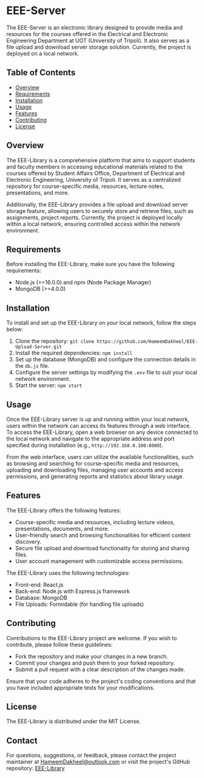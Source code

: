 # EEE-Server

The EEE-Server is an electronic library designed to provide media and resources for the courses offered in the Electrical and Electronic Engineering Department at UOT (University of Tripoli). It also serves as a file upload and download server storage solution. Currently, the project is deployed on a local network.

## Table of Contents

- [Overview](#overview)
- [Requirements](#requirements)
- [Installation](#installation)
- [Usage](#usage)
- [Features](#features)
- [Contributing](#contributing)
- [License](#license)

## Overview

The EEE-Library is a comprehensive platform that aims to support students and faculty members in accessing educational materials related to the courses offered by Student Affairs Office, Department of Electrical and Electronic Engineering, University of Tripoli. It serves as a centralized repository for course-specific media, resources, lecture notes, presentations, and more.

Additionally, the EEE-Library provides a file upload and download server storage feature, allowing users to securely store and retrieve files, such as assignments, project reports. Currently, the project is deployed locally within a local network, ensuring controlled access within the network environment.

## Requirements

Before installing the EEE-Library, make sure you have the following requirements:

- Node.js (>=16.0.0) and npm (Node Package Manager)
- MongoDB (>=4.0.0)

## Installation

To install and set up the EEE-Library on your local network, follow the steps below:

1. Clone the repository: `git clone https://github.com/HameemDakheel/EEE-Upload-Server.git`
2. Install the required dependencies: `npm install`
3. Set up the database (MongoDB) and configure the connection details in the `db.js` file.
4. Configure the server settings by modifying the `.env` file to suit your local network environment.
5. Start the server: `npm start`

## Usage

Once the EEE-Library server is up and running within your local network, users within the network can access its features through a web interface. To access the EEE-Library, open a web browser on any device connected to the local network and navigate to the appropriate address and port specified during installation (e.g., `http://192.168.0.100:8080`).

From the web interface, users can utilize the available functionalities, such as browsing and searching for course-specific media and resources, uploading and downloading files, managing user accounts and access permissions, and generating reports and statistics about library usage.

## Features

The EEE-Library offers the following features:

- Course-specific media and resources, including lecture videos, presentations, documents, and more.
- User-friendly search and browsing functionalities for efficient content discovery.
- Secure file upload and download functionality for storing and sharing files.
- User account management with customizable access permissions.

The EEE-Library uses the following technologies:

- Front-end: React.js
- Back-end: Node.js with Express.js framework
- Database: MongoDB
- File Uploads: Formidable (for handling file uploads)

## Contributing

Contributions to the EEE-Library project are welcome. If you wish to contribute, please follow these guidelines:

- Fork the repository and make your changes in a new branch.
- Commit your changes and push them to your forked repository.
- Submit a pull request with a clear description of the changes made.

Ensure that your code adheres to the project's coding conventions and that you have included appropriate tests for your modifications.

## License

The EEE-Library is distributed under the MIT License.

## Contact

For questions, suggestions, or feedback, please contact the project maintainer at [HameemDakheel@outlook.com](mailto:HameemDakheel@outlook.com) or visit the project's GitHub repository: [EEE-Library](https://github.com/HameemDakheel/EEE-Upload-Server)
